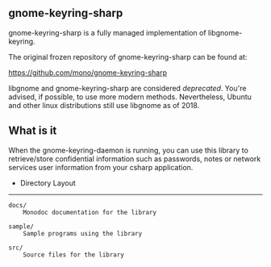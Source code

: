 gnome-keyring-sharp
-------------------

gnome-keyring-sharp is a fully managed implementation of libgnome-keyring.

The original frozen repository of gnome-keyring-sharp can be found at:

https://github.com/mono/gnome-keyring-sharp

libgnome and gnome-keyring-sharp are considered *deprecated*.
You're advised, if possible, to use more modern methods.
Nevertheless, Ubuntu and other linux distributions still use libgnome as of 2018.

What is it
----------
When the gnome-keyring-daemon is running, you can use this library to retrieve/store
confidential information such as passwords, notes or network services user information
from your csharp application.

* Directory Layout
------------------
	docs/
		Monodoc documentation for the library

	sample/
		Sample programs using the library

	src/
		Source files for the library
